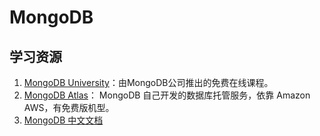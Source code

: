 # MongoDB

## 学习资源

1. [MongoDB University](https://university.mongodb.com/)：由MongoDB公司推出的免费在线课程。
2. [MongoDB Atlas](https://www.mongodb.com/cloud)： MongoDB 自己开发的数据库托管服务，依靠 Amazon AWS，有免费版机型。
3. [MongoDB 中文文档](http://docs.mongoing.com/)
